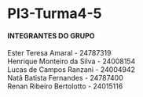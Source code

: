 # PI3-Turma4-5
#### INTEGRANTES DO GRUPO
Ester Teresa Amaral - 24787319<br>
Henrique Monteiro da Silva - 24008154<br>
Lucas de Campos Ranzani - 24004942<br>
Natã Batista Fernandes - 24787400<br>
Renan Ribeiro Bertolotto - 24015116
